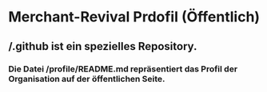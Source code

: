 # Merchant-Revival Prdofil (Öffentlich)

## /.github ist ein spezielles Repository.

### Die Datei /profile/README.md repräsentiert das Profil der Organisation auf der öffentlichen Seite.
